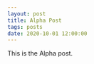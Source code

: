 ```yaml
---
layout: post
title: Alpha Post
tags: posts
date: 2020-10-01 12:00:00
---
```


This is the Alpha post.